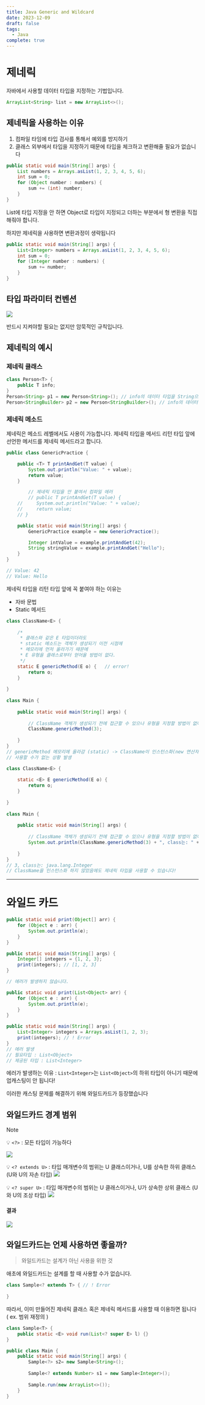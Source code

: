 ```yaml
---
title: Java Generic and Wildcard
date: 2023-12-09
draft: false
tags:
  - Java
complete: true
---
```

# 제네릭

자바에서 사용할 데이터 타입을 지정하는 기법입니다.

```java
ArrayList<String> list = new ArrayList<>();
```

## 제네릭을 사용하는 이유

1. 컴파일 타임에 타입 검사를 통해서 예외를 방지하기
2. 클래스 외부에서 타입을 지정하기 때문에 타입을 체크하고 변환해줄 필요가 없습니다

```java
public static void main(String[] args) {
    List numbers = Arrays.asList(1, 2, 3, 4, 5, 6);
    int sum = 0;
    for (Object number : numbers) {
        sum += (int) number;
    }
}
```

List에 타입 지정을 안 하면 Object로 타입이 지정되고 더하는 부분에서 형 변환을 직접해줘야 합니다.

하지만 제네릭을 사용하면 변환과정이 생략됩니다

```java
public static void main(String[] args) {
    List<Integer> numbers = Arrays.asList(1, 2, 3, 4, 5, 6);
    int sum = 0;
    for (Integer number : numbers) {
        sum += number;
    }
}
```

## 타입 파라미터 컨벤션
![](https://i.imgur.com/b75qBLM.png)

반드시 지켜야할 필요는 없지만 암묵적인 규칙입니다.

## 제네릭의 예시
### 제네릭 클래스
```java
class Person<T> {
	public T info;
}
Person<String> p1 = new Person<String>(); // info의 데이터 타입을 String으로
Person<StringBuilder> p2 = new Person<StringBuilder>(); // info의 데이터 타입을 StringBuilder로
```

### 제네릭 메소드
제네릭은 메소드 레벨에서도 사용이 가능합니다. 제네릭 타입을 메서드 리턴 타입 앞에 선언한 메서드를 제네릭 메서드라고 합니다.

```java
public class GenericPractice {

    public <T> T printAndGet(T value) {
        System.out.println("Value: " + value);
        return value;
    }

		// 제네릭 타입을 안 붙여서 컴파일 에러
		// public T printAndGet(T value) {
    //     System.out.println("Value: " + value);
    //     return value;
    // }

    public static void main(String[] args) {
        GenericPractice example = new GenericPractice();

        Integer intValue = example.printAndGet(42);
        String stringValue = example.printAndGet("Hello");
    }
}

// Value: 42
// Value: Hello
```

제네릭 타입을 리턴 타입 앞에 꼭 붙여야 하는 이유는

- 자바 문법
- Static 메서드

```java
class ClassName<E> {
 
	/*
	 * 클래스와 같은 E 타입이더라도
	 * static 메소드는 객체가 생성되기 이전 시점에
	 * 메모리에 먼저 올라가기 때문에
	 * E 유형을 클래스로부터 얻어올 방법이 없다.
	 */
	static E genericMethod(E o) {	// error!
		return o;
	}
	
}
 
class Main {
 
	public static void main(String[] args) {
 
		// ClassName 객체가 생성되기 전에 접근할 수 있으나 유형을 지정할 방법이 없어 에러남
		ClassName.genericMethod(3);
 
	}
}
// genericMethod 메모리에 올라감 (static) -> ClassName이 인스턴스화(new 연산자) 쓰지 않는 이상 
// 사용할 수가 없는 상황 발생
```

```java
class ClassName<E> {
 
	static <E> E genericMethod(E o) {
		return o;
	}
	
}
 
class Main {
 
	public static void main(String[] args) {
 
		// ClassName 객체가 생성되기 전에 접근할 수 있으나 유형을 지정할 방법이 없어 에러남
		System.out.println(ClassName.genericMethod(3) + ", class는: " + ClassName.getnerMethod(3).getClass().getName());
 
	}
}
// 3, class는: java.lang.Integer
// ClassName을 인스턴스화 하지 않았음에도 제네릭 타입을 사용할 수 있습니다!
```


---
# 와일드 카드
```java
public static void print(Object[] arr) {
    for (Object e : arr) {
        System.out.println(e);
    }
}

public static void main(String[] args) {
    Integer[] integers = {1, 2, 3};
    print(integers); // [1, 2, 3]
}

// 에러가 발생하지 않습니다.
```

```java
public static void print(List<Object> arr) {
    for (Object e : arr) {
        System.out.println(e);
    }
}

public static void main(String[] args) {
    List<Integer> integers = Arrays.asList(1, 2, 3);
    print(integers); // ! Error
}
// 에러 발생
// 필요타입 : List<Object>
// 제공된 타입 : List<Integer>
```

에러가 발생하는 이유 : `List<Integer>`는 `List<Object>`의 하위 타입이 아니기 때문에 업캐스팅이 안 됩니다! 

이러한 캐스팅 문제를 해결하기 위해 와일드카드가 등장했습니다

## 와일드카드 경계 범위

> [!NOTE]
> 💡 `<?>` : 모든 타입이 가능하다


![](https://i.imgur.com/KrtCKWA.png)



💡 `<? extends U>` : 타입 매개변수의 범위는 U 클래스이거나, U를 상속한 하위 클래스 (U와 U의 자손 타입)
![](https://i.imgur.com/4iqEmT4.png)



💡 `<? super U>` : 타입 매개변수의 범위는 U 클래스이거나, U가 상속한 상위 클래스 (U와 U의 조상 타입)
![](https://i.imgur.com/Gsa1Rk6.png)


#### 결과
![](https://i.imgur.com/IrPa4Vm.png)

## 와일드카드는 언제 사용하면 좋을까?

> 와일드카드는 설계가 아닌 사용을 위한 것

애초에 와일드카드는 설계를 할 때 사용할 수가 없습니다.
```java
class Sample<? extends T> { // ! Error
    
}
```

따라서, 이미 만들어진 제네릭 클래스 혹은 제네릭 메서드를 사용할 때 이용하면 됩니다 ( ex. 범위 재정의 )

```java
class Sample<T> {
    public static <E> void run(List<? super E> l) {}
}

public class Main {
    public static void main(String[] args) {
        Sample<?> s2= new Sample<String>();
        
        Sample<? extends Number> s1 = new Sample<Integer>();
        
        Sample.run(new ArrayList<>());
    }
}
```